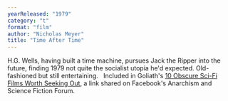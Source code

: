 ```yaml
---
yearReleased: "1979"
category: "t"
format: "film"
author: "Nicholas Meyer"
title: "Time After Time"
---
```

H.G. Wells, having built a time machine, pursues Jack the  Ripper into the future, finding 1979 not quite the socialist utopia he'd  expected. Old-fashioned but still entertaining.
 
Included in Goliath's <a href="http://www.goliath.com/movies/10-obscure-sci-fi-films-worth-seeking-out/"> 10 Obscure Sci-Fi Films Worth Seeking Out</a>, a link shared on  Facebook's Anarchism and Science Fiction Forum.